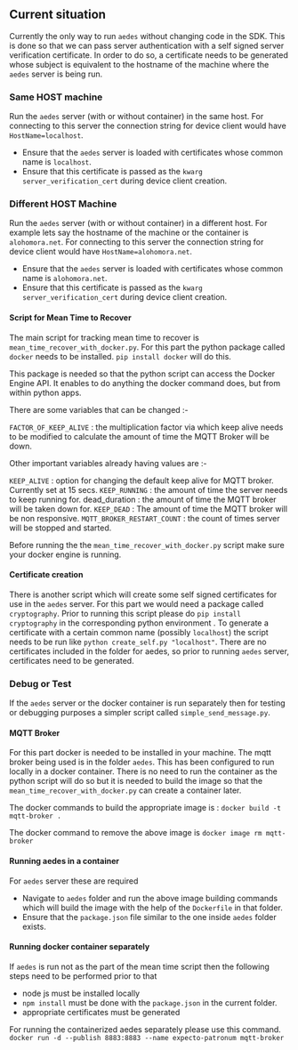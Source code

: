 ## Current situation

Currently the only way to run `aedes` without changing code in the SDK. 
This is done so that we can pass server authentication with a self signed server verification certificate. 
In order to do so, a certificate needs to be generated whose subject is equivalent to the hostname of the machine where the `aedes` server is being run.

### Same HOST machine

Run the `aedes` server (with or without container) in the same host.
For connecting to this server the connection string for device client would have
`HostName=localhost`.
* Ensure that the `aedes` server is loaded with certificates whose common name is `localhost`.
* Ensure that this certificate is passed as the `kwarg server_verification_cert` during device client creation. 

### Different HOST Machine

Run the `aedes` server (with or without container) in a different host.
For example lets say the hostname of the machine or the container is `alohomora.net`.
For connecting to this server the connection string for device client would have
`HostName=alohomora.net`.
* Ensure that the `aedes` server is loaded with certificates whose common name is `alohomora.net`.
* Ensure that this certificate is passed as the `kwarg server_verification_cert` during device client creation.

#### Script for Mean Time to Recover

The main script for tracking mean time to recover is `mean_time_recover_with_docker.py`.
For this part the python package called `docker` needs to be installed.
`pip install docker` will do this. 

This package is needed so that the python script can access the Docker Engine API. 
It enables to do anything the docker command does, but from within python apps.

There are some variables that can be changed :-

`FACTOR_OF_KEEP_ALIVE` : the multiplication factor via which keep alive needs to be modified to calculate the amount of time the MQTT Broker will be down.

Other important variables already having values are :-

`KEEP_ALIVE` : option for changing the default keep alive for MQTT broker. Currently set at 15 secs.
`KEEP_RUNNING` : the amount of time the server needs to keep running for.
dead_duration : the amount of time the MQTT broker will be taken down for.
`KEEP_DEAD` : The amount of time the MQTT broker will be non responsive.
`MQTT_BROKER_RESTART_COUNT` : the count of times server will be stopped and started.

Before running the the `mean_time_recover_with_docker.py` script make sure your docker engine is running.

#### Certificate creation

There is another script which will create some self signed certificates for use in the `aedes` server.
For this part we would need a package called `cryptography`.
Prior to running this script please do `pip install cryptography` in the corresponding python environment .
To generate a certificate with a certain common name (possibly `localhost`) the script needs to be run like
`python create_self.py "localhost"`. There are no certificates included in the folder for aedes, so 
prior to running `aedes` server, certificates need to be generated.

### Debug or Test

If the `aedes` server or the docker container is run separately then for testing or debugging purposes
a simpler script called `simple_send_message.py`.

#### MQTT Broker

For this part docker is needed to be installed in your machine.
The mqtt broker being used is in the folder `aedes`. 
This has been configured to run locally in a docker container.
There is no need to run the container as the python script will do so 
but it is needed to build the image so that the `mean_time_recover_with_docker.py` can create a container later.

The docker commands to build the appropriate image is :
`docker build -t mqtt-broker . `

The docker command to remove the above image is
`docker image rm mqtt-broker`

#### Running aedes in a container

For `aedes` server these are required

* Navigate to `aedes` folder and run the above image building commands 
which will build the image with the help of the `Dockerfile` in that folder.
* Ensure that the `package.json` file similar to the one inside `aedes` folder exists.

#### Running docker container separately 

If `aedes` is run not as the part of the mean time script then the 
following steps need to be performed prior to that

* node js must be installed locally
* `npm install` must be done with the `package.json` in the current folder.
* appropriate certificates must be generated

For running the containerized aedes separately please use this command.
`docker run -d --publish 8883:8883 --name expecto-patronum mqtt-broker`